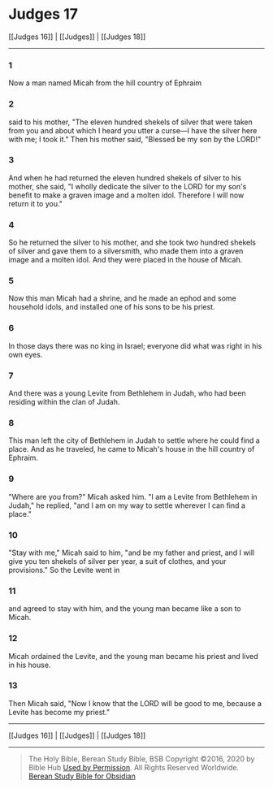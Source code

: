 # Judges 17

[[Judges 16]] | [[Judges]] | [[Judges 18]]

---

### 1
Now a man named Micah from the hill country of Ephraim

### 2
said to his mother, "The eleven hundred shekels of silver that were taken from you and about which I heard you utter a curse—I have the silver here with me; I took it." Then his mother said, "Blessed be my son by the LORD!"

### 3
And when he had returned the eleven hundred shekels of silver to his mother, she said, "I wholly dedicate the silver to the LORD for my son's benefit to make a graven image and a molten idol. Therefore I will now return it to you."

### 4
So he returned the silver to his mother, and she took two hundred shekels of silver and gave them to a silversmith, who made them into a graven image and a molten idol. And they were placed in the house of Micah.

### 5
Now this man Micah had a shrine, and he made an ephod and some household idols, and installed one of his sons to be his priest.

### 6
In those days there was no king in Israel; everyone did what was right in his own eyes.

### 7
And there was a young Levite from Bethlehem in Judah, who had been residing within the clan of Judah.

### 8
This man left the city of Bethlehem in Judah to settle where he could find a place. And as he traveled, he came to Micah's house in the hill country of Ephraim.

### 9
"Where are you from?" Micah asked him. "I am a Levite from Bethlehem in Judah," he replied, "and I am on my way to settle wherever I can find a place."

### 10
"Stay with me," Micah said to him, "and be my father and priest, and I will give you ten shekels of silver per year, a suit of clothes, and your provisions." So the Levite went in

### 11
and agreed to stay with him, and the young man became like a son to Micah.

### 12
Micah ordained the Levite, and the young man became his priest and lived in his house.

### 13
Then Micah said, "Now I know that the LORD will be good to me, because a Levite has become my priest."

---

[[Judges 16]] | [[Judges]] | [[Judges 18]]

---

> The Holy Bible, Berean Study Bible, BSB
> Copyright &copy;2016, 2020 by Bible Hub
> [Used by Permission](https://berean.bible/terms.htm). All Rights Reserved Worldwide.
> [Berean Study Bible for Obsidian](https://github.com/gapmiss/berean-study-bible-for-obsidian)</small>

